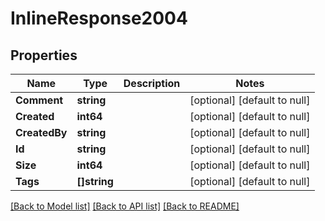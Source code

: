 # InlineResponse2004

## Properties
Name | Type | Description | Notes
------------ | ------------- | ------------- | -------------
**Comment** | **string** |  | [optional] [default to null]
**Created** | **int64** |  | [optional] [default to null]
**CreatedBy** | **string** |  | [optional] [default to null]
**Id** | **string** |  | [optional] [default to null]
**Size** | **int64** |  | [optional] [default to null]
**Tags** | **[]string** |  | [optional] [default to null]

[[Back to Model list]](../README.md#documentation-for-models) [[Back to API list]](../README.md#documentation-for-api-endpoints) [[Back to README]](../README.md)

